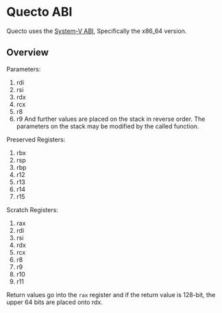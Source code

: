 # Quecto ABI
Quecto uses the [System-V ABI](https://wiki.osdev.org/System_V_ABI), Specifically the x86_64 version.

## Overview
Parameters:
1.  rdi
2.  rsi
3.  rdx
4.  rcx
5.  r8
6.  r9
And further values are placed on the stack in reverse order.
The parameters on the stack may be modified by the called function.

Preserved Registers:
1.  rbx
2.  rsp
3.  rbp
4.  r12
5.  r13
6.  r14
7.  r15

Scratch Registers:
1.  rax
2.  rdi
3.  rsi
4.  rdx
5.  rcx
6.  r8
7.  r9
8.  r10
9.  r11

Return values go into the `rax` register and if the return value is 128-bit, the upper 64 bits are placed onto rdx.
